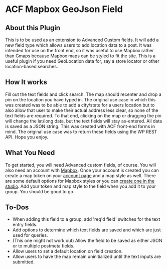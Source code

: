 # ACF Mapbox GeoJson Field

## About this Plugin
This is to be used as an extension to Advanced Custom fields. It will add a new field type which allows users to add location data to a post. It was intended for use on the front end, so it was useful to use Mapbox rather than Gmaps because Mapbox maps can be styled to fit the site. This is a useful plugin if you need GeoLocation data for, say a store locator or other location-based searches.

## How It works
Fill out the text fields and click search. The map should recenter and drop a pin on the location you have typed in. The original use case in which this was created was to be able to add a city/state for a users location but to also allow that user to make their actual address less clear, so none of the text fields are required. To that end, clicking on the map or dragging the pin will change the lat/long data, but the text fields will stay as-entered. All data is saved as a JSON string. This was created with ACF front-end forms in mind. The original use case was to return these fields using the WP REST API. Hope you enjoy.

## What You Need
To get started, you will need Advanced custom fields, of course. You will also need an account with [Mapbox](https://www.mapbox.com/). Once your account is created you can create a map token on your [account page](https://account.mapbox.com/) and a map style as well. There are some default options for Mapbox styles or you can [create one in the studio](https://studio.mapbox.com/). Add your token and map style to the field when you add it to your group. You should be good to go.

## To-Dos
- When adding this field to a group, add 'req'd field' switches for the text entry fields.
- Add options to determine which text fields are saved and which are just used for queries.
- (This one might not work out) Allow the field to be saved as either JSON or to multiple postmeta fields.
- Allow users to set a default location on field creation.
- Allow users to have the map remain uninitialized until the text inputs are submitted.
